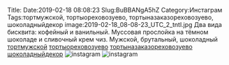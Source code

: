 Title:
Date:2019-02-18 08:08:23
Slug:BuBBANgA5hZ
Category:Инстаграм
Tags:тортмужской, тортыореховозуево, тортыназаказореховозуево, шоколадныйдекор
image:2019-02-18_08-08-23_UTC_2_tntl.jpg
Два вида бисквита: кофейный и ванильный. Муссовая прослойка на тёмном шоколаде и сливочный крем чиз. Мужской, брутальный, шоколадный  [тортмужской]({tag}тортмужской) [тортыореховозуево]({tag}тортыореховозуево) [тортыназаказореховозуево]({tag}тортыназаказореховозуево) [шоколадныйдекор]({tag}шоколадныйдекор)
![instagram]({attach}images/2019-02-18_08-08-23_UTC_2.jpg)
![instagram]({attach}images/2019-02-18_08-08-23_UTC_1.jpg)
